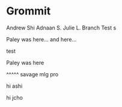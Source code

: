 # Grommit

Andrew Shi
Adnaan S.
Julie L.
Branch Test
s

Paley was here...
and here...

test 

Paley was here

^^^^^ savage mlg pro

hi ashi

hi jcho

